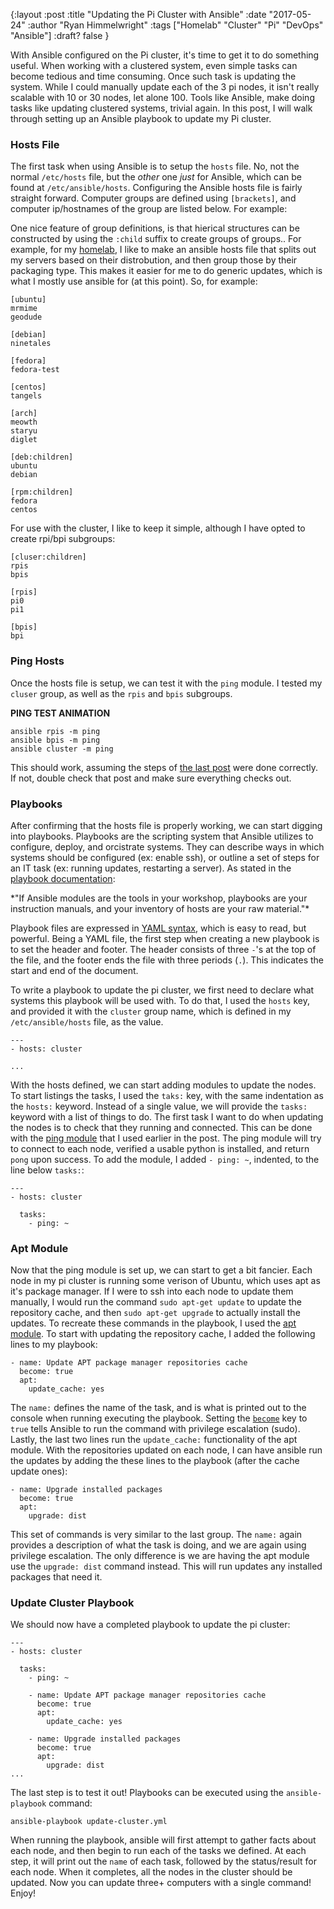 {:layout :post
:title  "Updating the Pi Cluster with Ansible"
:date "2017-05-24"
:author "Ryan Himmelwright"
:tags ["Homelab" "Cluster" "Pi" "DevOps" "Ansible"]
:draft? false
}

With Ansible configured on the Pi cluster, it's time to get it to do something useful. When working with a clustered system, even simple tasks can become tedious and time consuming. Once such task is updating the system. While I could manually update each of the 3 pi nodes, it isn't really scalable with 10 or 30 nodes, let alone 100. Tools like Ansible, make doing tasks like updating clustered systems, trivial again. In this post, I will walk through setting up an Ansible playbook to update my Pi cluster.

<!-- more -->

### Hosts File
The first task when using Ansible is to setup the `hosts` file. No, not the normal `/etc/hosts` file, but the *other* one *just* for Ansible, which can be found at `/etc/ansible/hosts`. Configuring the Ansible hosts file is fairly straight forward. Computer groups are defined using `[brackets]`, and computer ip/hostnames of the group are listed below. For example:

One nice feature of group definitions, is that hierical structures can be constructed by using the `:child` suffix to create groups of groups.. For example, for my [homelab](../../pages/homelab), I like to make an ansible hosts file that splits out my servers based on their distrobution, and then group those by their packaging type. This makes it easier for me to do generic updates, which is what I mostly use ansible for (at this point). So, for example:

```
[ubuntu]
mrmime
geodude

[debian]
ninetales

[fedora]
fedora-test

[centos]
tangels

[arch]
meowth
staryu
diglet

[deb:children]
ubuntu
debian

[rpm:children]
fedora
centos

```

For use with the cluster, I like to keep it simple, although I have opted to create rpi/bpi subgroups:

```
[cluser:children]
rpis
bpis

[rpis]
pi0
pi1

[bpis]
bpi
```

### Ping Hosts
Once the hosts file is setup, we can test it with the `ping` module. I tested my `cluser` group, as well as the `rpis` and `bpis` subgroups.

**PING TEST ANIMATION**

```
ansible rpis -m ping
ansible bpis -m ping
ansible cluster -m ping
```

This should work, assuming the steps of [the last post](../Ansible-On-Pi-Cluster) were done correctly. If not, double check that post and make sure everything checks out.

### Playbooks
After confirming that the hosts file is properly working, we can start digging into playbooks. Playbooks are the scripting system that Ansible utilizes to configure, deploy, and orcistrate systems. They can describe ways in which systems should be configured (ex: enable ssh), or outline a set of steps for an IT task (ex: running updates, restarting a server). As stated in the [playbook documentation](https://docs.ansible.com/ansible/playbooks.html):

<div id="post-quote">
*"If Ansible modules are the tools in your workshop, playbooks are your instruction manuals, and your inventory of hosts are your raw material."*
</div>

Playbook files are expressed in [YAML syntax](https://docs.ansible.com/ansible/YAMLSyntax.html), which is easy to read, but powerful. Being a YAML file, the first step when creating a new playbook is to set the header and footer. The header consists of three `-`'s at the top of the file, and the footer ends the file with three periods (`.`). This indicates the start and end of the document.

To write a playbook to update the pi cluster, we first need to declare what systems this playbook will be used with. To do that, I used the `hosts` key, and provided it with the `cluster` group name, which is defined in my `/etc/ansible/hosts` file, as the value.

```
---
- hosts: cluster

...
```

With the hosts defined, we can start adding modules to update the nodes. To start listings the tasks, I used the `taks:` key, with the same indentation as the `hosts:` keyword. Instead of a single value, we will provide the `tasks:` keyword with a list of things to do. The first task I want to do when updating the nodes is to check that they running and connected. This can be done with the [ping module](https://docs.ansible.com/ansible/ping_module.html) that I used earlier in the post. The ping module will try to connect to each node, verified a usable python is installed, and return `pong` upon success. To add the module, I added `- ping: ~`, indented, to the line below `tasks:`:

```
---
- hosts: cluster

  tasks:
    - ping: ~
```

### Apt Module
Now that the ping module is set up, we can start to get a bit fancier. Each node in my pi cluster is running some verison of Ubuntu, which uses apt as it's package manager. If I were to ssh into each node to update them manually, I would run the command `sudo apt-get update` to update the repository cache, and then `sudo apt-get upgrade` to actually install the updates. To recreate these commands in the playbook, I used the [apt module](https://docs.ansible.com/ansible/apt_module.html). To start with updating the repository cache, I added the following lines to my playbook:

```
- name: Update APT package manager repositories cache
  become: true
  apt:
    update_cache: yes
```

The `name:` defines the name of the task, and is what is printed out to the console when running executing the playbook. Setting the [`become`](https://docs.ansible.com/ansible/become.html) key to `true` tells Ansible to run the command with privilege escalation (sudo). Lastly, the last two lines run the `update_cache:` functionality of the apt module. 
With the repositories updated on each node, I can have ansible run the updates by adding the these lines to the playbook (after the cache update ones):

```
- name: Upgrade installed packages
  become: true
  apt:
    upgrade: dist
```

This set of commands is very similar to the last group. The `name:` again provides a description of what the task is doing, and we are again using privilege escalation. The only difference is we are having the apt module use the `upgrade: dist` command instead. This will run updates any installed packages that need it.

### Update Cluster Playbook

We should now have a completed playbook to update the pi cluster:

```
---
- hosts: cluster

  tasks:
    - ping: ~

    - name: Update APT package manager repositories cache
      become: true
      apt:
        update_cache: yes

    - name: Upgrade installed packages
      become: true
      apt:
        upgrade: dist
...

```

The last step is to test it out! Playbooks can be executed using the `ansible-playbook` command:

```
ansible-playbook update-cluster.yml
```

When running the playbook, ansible will first attempt to gather facts about each node, and then begin to run each of the tasks we defined. At each step, it will print out the `name` of each task, followed by the status/result for each node. When it completes, all the nodes in the cluster should be updated. Now you can update three+ computers with a single command! Enjoy!

